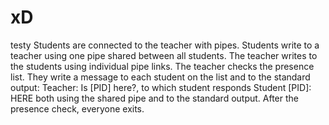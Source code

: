 # xD
testy
Students are connected to the teacher with pipes. Students write to a teacher using one pipe shared between all students. The teacher writes to the students using individual pipe links. The teacher checks the presence list. They write a message to each student on the list and to the standard output: Teacher: Is [PID] here?, to which student responds Student [PID]: HERE both using the shared pipe and to the standard output. After the presence check, everyone exits.
